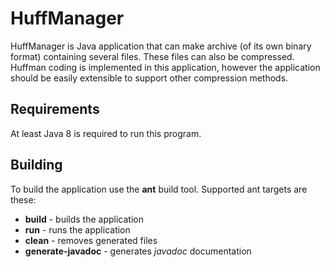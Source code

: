 HuffManager
===========
HuffManager is Java application that can make archive (of its own binary format) containing several files. These files can also be compressed. Huffman coding is implemented in this application, however the application should be easily extensible to support other compression methods.

Requirements
-------------------
At least Java 8 is required to run this program.

Building
-----------
To build the application use the **ant** build tool. Supported ant targets are these:

* **build** - builds the application
* **run** - runs the application
* **clean** - removes generated files
* **generate-javadoc** - generates *javadoc* documentation
